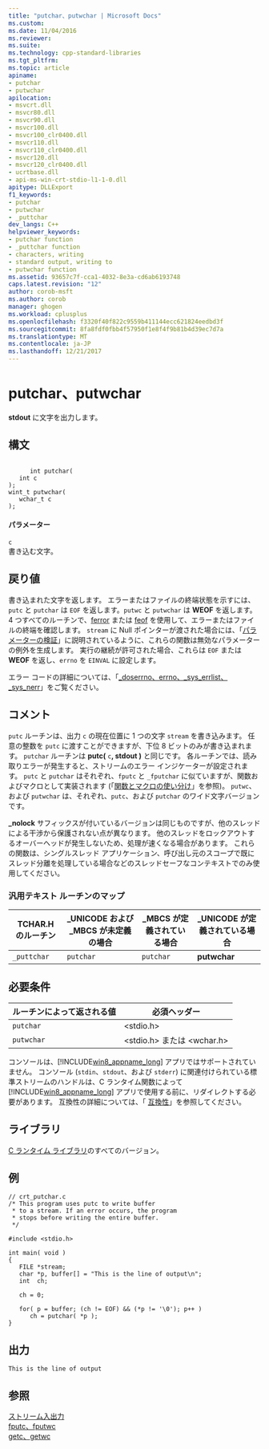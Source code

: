 ```yaml
---
title: "putchar、putwchar | Microsoft Docs"
ms.custom: 
ms.date: 11/04/2016
ms.reviewer: 
ms.suite: 
ms.technology: cpp-standard-libraries
ms.tgt_pltfrm: 
ms.topic: article
apiname:
- putchar
- putwchar
apilocation:
- msvcrt.dll
- msvcr80.dll
- msvcr90.dll
- msvcr100.dll
- msvcr100_clr0400.dll
- msvcr110.dll
- msvcr110_clr0400.dll
- msvcr120.dll
- msvcr120_clr0400.dll
- ucrtbase.dll
- api-ms-win-crt-stdio-l1-1-0.dll
apitype: DLLExport
f1_keywords:
- putchar
- putwchar
- _puttchar
dev_langs: C++
helpviewer_keywords:
- putchar function
- _puttchar function
- characters, writing
- standard output, writing to
- putwchar function
ms.assetid: 93657c7f-cca1-4032-8e3a-cd6ab6193748
caps.latest.revision: "12"
author: corob-msft
ms.author: corob
manager: ghogen
ms.workload: cplusplus
ms.openlocfilehash: f3320f40f822c9559b411144ecc621824eedbd3f
ms.sourcegitcommit: 8fa8fdf0fbb4f57950f1e8f4f9b81b4d39ec7d7a
ms.translationtype: MT
ms.contentlocale: ja-JP
ms.lasthandoff: 12/21/2017
---
```

# <a name="putchar-putwchar"></a>putchar、putwchar
**stdout** に文字を出力します。  
  
## <a name="syntax"></a>構文  
  
```  
  
      int putchar(  
   int c   
);  
wint_t putwchar(  
   wchar_t c   
);  
```  
  
#### <a name="parameters"></a>パラメーター  
 `c`  
 書き込む文字。  
  
## <a name="return-value"></a>戻り値  
 書き込まれた文字を返します。 エラーまたはファイルの終端状態を示すには、`putc` と `putchar` は `EOF` を返します。`putwc` と `putwchar` は **WEOF** を返します。 4 つすべてのルーチンで、[ferror](../../c-runtime-library/reference/ferror.md) または [feof](../../c-runtime-library/reference/feof.md) を使用して、エラーまたはファイルの終端を確認します。 `stream` に Null ポインターが渡された場合には、「[パラメーターの検証](../../c-runtime-library/parameter-validation.md)」に説明されているように、これらの関数は無効なパラメーターの例外を生成します。 実行の継続が許可された場合、これらは `EOF` または **WEOF** を返し、`errno` を `EINVAL` に設定します。  
  
 エラー コードの詳細については、「[_doserrno、errno、_sys_errlist、_sys_nerr](../../c-runtime-library/errno-doserrno-sys-errlist-and-sys-nerr.md)」をご覧ください。  
  
## <a name="remarks"></a>コメント  
 `putc` ルーチンは、出力 `c` の現在位置に 1 つの文字 `stream` を書き込みます。 任意の整数を `putc` に渡すことができますが、下位 8 ビットのみが書き込まれます。 `putchar` ルーチンは **putc(** `c`**, stdout )** と同じです。 各ルーチンでは、読み取りエラーが発生すると、ストリームのエラー インジケーターが設定されます。 `putc` と `putchar` はそれぞれ、`fputc` と `_fputchar` に似ていますが、関数およびマクロとして実装されます (「[関数とマクロの使い分け](../../c-runtime-library/recommendations-for-choosing-between-functions-and-macros.md)」を参照)。 `putwc`、および `putwchar` は、それぞれ、`putc`、および `putchar` のワイド文字バージョンです。  
  
 **_nolock** サフィックスが付いているバージョンは同じものですが、他のスレッドによる干渉から保護されない点が異なります。 他のスレッドをロックアウトするオーバーヘッドが発生しないため、処理が速くなる場合があります。 これらの関数は、シングルスレッド アプリケーション、呼び出し元のスコープで既にスレッド分離を処理している場合などのスレッドセーフなコンテキストでのみ使用してください。  
  
### <a name="generic-text-routine-mappings"></a>汎用テキスト ルーチンのマップ  
  
|TCHAR.H のルーチン|_UNICODE および _MBCS が未定義の場合|_MBCS が定義されている場合|_UNICODE が定義されている場合|  
|---------------------|------------------------------------|--------------------|-----------------------|  
|`_puttchar`|`putchar`|`putchar`|**putwchar**|  
  
## <a name="requirements"></a>必要条件  
  
|ルーチンによって返される値|必須ヘッダー|  
|-------------|---------------------|  
|`putchar`|\<stdio.h>|  
|`putwchar`|\<stdio.h> または \<wchar.h>|  
  
 コンソールは、[!INCLUDE[win8_appname_long](../../build/includes/win8_appname_long_md.md)] アプリではサポートされていません。 コンソール (`stdin`、`stdout`、および `stderr`) に関連付けられている標準ストリームのハンドルは、C ランタイム関数によって [!INCLUDE[win8_appname_long](../../build/includes/win8_appname_long_md.md)] アプリで使用する前に、リダイレクトする必要があります。 互換性の詳細については、「 [互換性](../../c-runtime-library/compatibility.md)」を参照してください。  
  
## <a name="libraries"></a>ライブラリ  
 [C ランタイム ライブラリ](../../c-runtime-library/crt-library-features.md)のすべてのバージョン。  
  
## <a name="example"></a>例  
  
```  
// crt_putchar.c  
/* This program uses putc to write buffer  
 * to a stream. If an error occurs, the program  
 * stops before writing the entire buffer.  
 */  
  
#include <stdio.h>  
  
int main( void )  
{  
   FILE *stream;  
   char *p, buffer[] = "This is the line of output\n";  
   int  ch;  
  
   ch = 0;  
  
   for( p = buffer; (ch != EOF) && (*p != '\0'); p++ )  
      ch = putchar( *p );  
}  
```  
  
## <a name="output"></a>出力  
  
```  
This is the line of output  
```  
  
## <a name="see-also"></a>参照  
 [ストリーム入出力](../../c-runtime-library/stream-i-o.md)   
 [fputc、fputwc](../../c-runtime-library/reference/fputc-fputwc.md)   
 [getc、getwc](../../c-runtime-library/reference/getc-getwc.md)